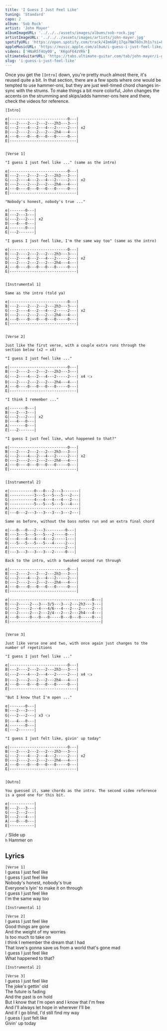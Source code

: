 ```yaml
---
title: 'I Guess I Just Feel Like'
tuning: 'Standard'
capo: 2
album: 'Sob Rock'
artist: 'John Mayer'
albumImageURL: '../../../assets/images/albums/sob-rock.jpg'
artistImageURL: '../../../assets/images/artists/john-mayer.jpg'
spotifyURL: 'https://open.spotify.com/track/4Im6GRj17qa7NW76OsJh1s?si=8401204bd4a14147'
appleMusicURL: 'https://music.apple.com/album/i-guess-i-just-feel-like/1578974375?i=1578974717'
videos: ['HNaR5f4Uy00', 'KKgoF64zVRk']
ultimateGuitarURL: 'https://tabs.ultimate-guitar.com/tab/john-mayer/i-guess-i-just-feel-like-tabs-5143339'
slug: 'i-guess-i-just-feel-like'
---
```


Once you get the `[Intro]` down, you're pretty much almost there, it's reused quite a bit. In that section, there are a few spots where one would be tempted to use hammer-ons, but they are just well-timed chord changes in-sync with the strums. To make things a bit more colorful, John changes the accents on the strumming and skips/adds hammer-ons here and there, check the videos for reference.

```
[Intro]

e|--------------------------0---|
B|---2----2---2---2---2h3---3---|
G|---2----4---2---4---2-----2---| x2
D|---2----2---2---2---2h4---4---|
A|---0----0---0---0---0-----0---|
E|------------------------------|


[Verse 1]

"I guess I just feel like ..." (same as the intro)

e|--------------------------0---|
B|---2----2---2---2---2h3---3---|
G|---2----4---2---4---2-----2---| x2
D|---2----2---2---2---2h4---4---|
A|---0----0---0---0---0-----0---|
E|------------------------------|

"Nobody's honest, nobody's true ..."

e|-------0---|
B|---2---3---|
G|---2---2---| x2
D|---4---0---|
A|-------0---|
E|---2-------|

"I guess I just feel like, I'm the same way too" (same as the intro)

e|--------------------------0---|
B|---2----2---2---2---2h3---3---|
G|---2----4---2---4---2-----2---| x2
D|---2----2---2---2---2h4---4---|
A|---0----0---0---0---0-----0---|
E|------------------------------|


[Instrumental 1]

Same as the intro (told ya)

e|--------------------------0---|
B|---2----2---2---2---2h3---3---|
G|---2----4---2---4---2-----2---| x2
D|---2----2---2---2---2h4---4---|
A|---0----0---0---0---0-----0---|
E|------------------------------|


[Verse 2]

Just like the first verse, with a couple extra runs through the section below (x2 → x4)

"I guess I just feel like ..."

e|--------------------------0---|
B|---2----2---2---2---2h3---3---|
G|---2----4---2---4---2-----2---| x4 👈
D|---2----2---2---2---2h4---4---|
A|---0----0---0---0---0-----0---|
E|------------------------------|

"I think I remember ..."

e|-------0---|
B|---2---3---|
G|---2---2---| x2
D|---4---0---|
A|-------0---|
E|---2-------|

"I guess I just feel like, what happened to that?"

e|--------------------------0---|
B|---2----2---2---2---2h3---3---|
G|---2----4---2---4---2-----2---| x2
D|---2----2---2---2---2h4---4---|
A|---0----0---0---0---0-----0---|
E|------------------------------|


[Instrumental 2]

e|-----------0---0---2---3-------|
B|-----------3---5---5---5---2---|
G|-----------4---4---4---4---2---|
D|-----------5---5---5---5---4---|
A|-------------------------------|
E|---0---2---3---3---3---3---2---|

Same as before, without the bass notes run and an extra final chord

e|---0---0---2---3---------0---|
B|---3---5---5---5---2-----0---|
G|---4---4---4---4---2-----1---|
D|---5---5---5---5---4-----2---|
A|-------------------------2---|
E|---3---3---3---3---2-----0---|

Back to the intro, with a tweaked second run through

e|--------------------------0---|
B|---2----2---2---2---2h3---3---|
G|---2----4---2---4---2-----2---|
D|---2----2---2---2---2h4---4---|
A|---0----0---0---0---0-----0---|
E|------------------------------|

e|-------------------------------------0---|
B|---2-----2---3---3/5---3---2---2h3---3---|
G|---2-----2---4---4/6---4---2---2-----2---|
D|---2-----2---2---2/4---2---2---2h4---4---|
A|---0-----0---0---0-----0---0---0-----0---|
E|-----------------------------------------|


[Verse 3]

Just like verse one and two, with once again just changes to the number of repetitions

"I guess I just feel like ..."

e|--------------------------0---|
B|---2----2---2---2---2h3---3---|
G|---2----4---2---4---2-----2---| x4 👈
D|---2----2---2---2---2h4---4---|
A|---0----0---0---0---0-----0---|
E|------------------------------|

"But I know that I'm open ..."

e|-------0---|
B|---2---3---|
G|---2---2---| x3 👈
D|---4---0---|
A|-------0---|
E|---2-------|

"I guess I just felt like, givin' up today"

e|--------------------------0---|
B|---2----2---2---2---2h3---3---|
G|---2----4---2---4---2-----2---| x2
D|---2----2---2---2---2h4---4---|
A|---0----0---0---0---0-----0---|
E|------------------------------|


[Outro]

You guessed it, same chords as the intro. The second video reference is a good one for this bit.

e|-----------|
B|---2---3---|
G|---2---2---|
D|---2---4---|
A|---0---0---|
E|-----------|
```

`/` Slide up  
`h` Hammer on

## Lyrics

`[Verse 1]`  
I guess I just feel like  
I guess I just feel like  
Nobody's honest, nobody's true  
Everyone's lyin' to make it on through  
I guess I just feel like  
I'm the same way too

`[Instrumental 1]`

`[Verse 2]`  
I guess I just feel like  
Good things are gone  
And the weight of my worries  
Is too much to take on  
I think I remember the dream that I had  
That love's gonna save us from a world that's gone mad  
I guess I just feel like  
What happened to that?

`[Instrumental 2]`

`[Verse 3]`  
I guess I just feel like  
The joke's gettin' old  
The future is fading  
And the past is on hold  
But I know that I'm open and I know that I'm free  
And I'll always let hope in wherever I'll be  
And if I go blind, I'd still find my way  
I guess I just felt like  
Givin' up today
